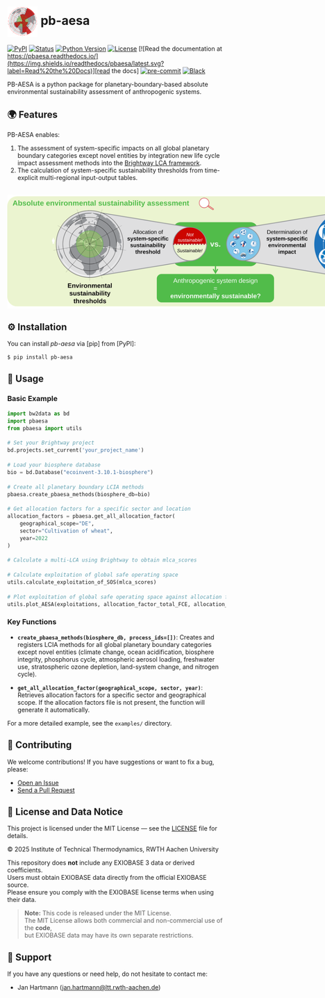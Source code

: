 <h1>
  <img src="docs/_static/AESA_icon.svg" width="70" style="vertical-align: middle;" />
  pb-aesa
</h1>



[![PyPI](https://img.shields.io/pypi/v/pb-aesa.svg)][pypi status]
[![Status](https://img.shields.io/pypi/status/pb-aesa.svg)][pypi status]
[![Python Version](https://img.shields.io/pypi/pyversions/pb-aesa)][pypi status]
[![License](https://img.shields.io/pypi/l/pb-aesa)][license]
[![Read the documentation at https://pbaesa.readthedocs.io/](https://img.shields.io/readthedocs/pbaesa/latest.svg?label=Read%20the%20Docs)][read the docs]
[![pre-commit](https://img.shields.io/badge/pre--commit-enabled-brightgreen?logo=pre-commit&logoColor=white)][pre-commit]
[![Black](https://img.shields.io/badge/code%20style-black-000000.svg)][black]

[pypi status]: https://pypi.org/project/pb-aesa/
[read the docs]: https://pbaesa.readthedocs.io/
[pre-commit]: https://github.com/pre-commit/pre-commit
[black]: https://github.com/psf/black
[license]: LICENSE


PB-AESA is a python package for planetary-boundary-based absolute environmental sustainability assessment of anthropogenic systems.

## 🌍 Features

PB-AESA enables:

1) The assessment of system-specific impacts on all global planetary boundary categories except novel entities by integration new life cycle impact assessment methods into the [Brightway LCA framework](https://docs.brightway.dev/en/latest).
2) The calculation of system-specific sustainability thresholds from time-explicit multi-regional input-output tables.

<br>

<div style="margin: 0;">
  <picture style="display: block; width: 100vw;">
    <source media="(prefers-color-scheme: dark)" srcset="docs/_static/AESA.svg">
    <img 
      alt="AESA method" 
      src="docs/_static/AESA.svg" 
      style="width: 100vw; height: auto; display: block;"
    >
  </picture>
</div>



## ⚙️ Installation

You can install _pb-aesa_ via [pip] from [PyPI]:

```console
$ pip install pb-aesa
```

## 🚀 Usage

### Basic Example

```python
import bw2data as bd
import pbaesa
from pbaesa import utils

# Set your Brightway project
bd.projects.set_current('your_project_name')

# Load your biosphere database
bio = bd.Database("ecoinvent-3.10.1-biosphere")

# Create all planetary boundary LCIA methods
pbaesa.create_pbaesa_methods(biosphere_db=bio)

# Get allocation factors for a specific sector and location
allocation_factors = pbaesa.get_all_allocation_factor(
    geographical_scope="DE",  
    sector="Cultivation of wheat",
    year=2022
)

# Calculate a multi-LCA using Brightway to obtain mlca_scores

# Calculate exploitation of global safe operating space 
utils.calculate_exploitation_of_SOS(mlca_scores)

# Plot exploitation of global safe operating space against allocation factors
utils.plot_AESA(exploitations, allocation_factor_total_FCE, allocation_factor_total_GVA)

```

### Key Functions

- **`create_pbaesa_methods(biosphere_db, process_ids=[])`**: Creates and registers LCIA methods for all global planetary boundary categories except novel entities (climate change, ocean acidification, biosphere integrity, phosphorus cycle, atmospheric aerosol loading, freshwater use, stratospheric ozone depletion, land-system change, and nitrogen cycle).

- **`get_all_allocation_factor(geographical_scope, sector, year)`**: Retrieves allocation factors for a specific sector and geographical scope. If the allocation factors file is not present, the function will generate it automatically.

For a more detailed example, see the `examples/` directory.

## 🤝 Contributing

We welcome contributions! If you have suggestions or want to fix a bug, please:
- [Open an Issue](https://github.com/RWTH-LTT/pb-aesa/issues)
- [Send a Pull Request](https://github.com/RWTH-LTT/pb-aesa/pulls)

## 🧾 License and Data Notice

This project is licensed under the MIT License — see the [LICENSE](LICENSE) file for details.

© 2025 Institute of Technical Thermodynamics, RWTH Aachen University

This repository does **not** include any EXIOBASE 3 data or derived coefficients.  
Users must obtain EXIOBASE data directly from the official EXIOBASE source.  
Please ensure you comply with the EXIOBASE license terms when using their data.

> **Note:** This code is released under the MIT License.  
> The MIT License allows both commercial and non-commercial use of the **code**,  
> but EXIOBASE data may have its own separate restrictions.

## 💬 Support

If you have any questions or need help, do not hesitate to contact me:

- Jan Hartmann (jan.hartmann@ltt.rwth-aachen.de)
